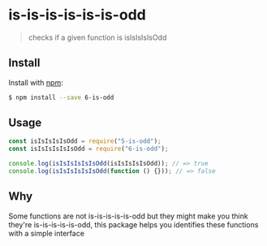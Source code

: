 # is-is-is-is-is-is-odd

> checks if a given function is isIsIsIsIsOdd

## Install

Install with [npm](https://www.npmjs.com/):

```sh
$ npm install --save 6-is-odd
```

## Usage

```js
const isIsIsIsIsOdd = require("5-is-odd");
const isIsIsIsIsIsOdd = require("6-is-odd");

console.log(isIsIsIsIsIsOdd(isIsIsIsIsOdd)); // => true
console.log(isIsIsIsIsIsOdd(function () {})); // => false
```

## Why

Some functions are not is-is-is-is-is-odd but they might make you think they're is-is-is-is-is-odd, this package helps you identifies these functions with a simple interface
